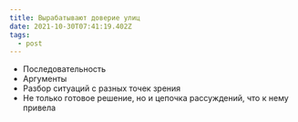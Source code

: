 ```yaml
---
title: Вырабатывают доверие улиц
date: 2021-10-30T07:41:19.402Z
tags:
  - post
---
```

* Последовательность
* Аргументы
* Разбор ситуаций с разных точек зрения
* Не только готовое решение, но и цепочка рассуждений, что к нему привела